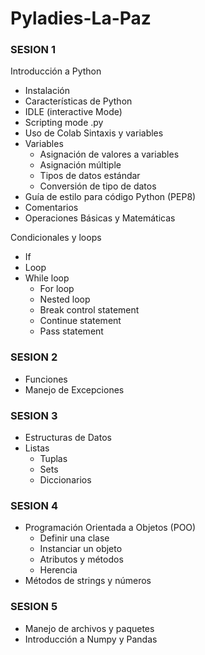 # Pyladies-La-Paz
### SESION 1

Introducción a Python
  - Instalación
  - Características de Python
  - IDLE (interactive Mode)
  - Scripting mode .py
  - Uso de Colab
Sintaxis y variables
  - Variables
    - Asignación de valores a variables
    - Asignación múltiple
    - Tipos de datos estándar
    - Conversión de tipo de datos
  - Guía de estilo para código Python (PEP8)
  - Comentarios
  - Operaciones Básicas y Matemáticas

Condicionales y loops
  - If
  - Loop
  - While loop
      - For loop
      - Nested loop
      - Break control statement
      - Continue statement
      - Pass statement
### SESION 2
- Funciones
- Manejo de Excepciones
### SESION 3
- Estructuras de Datos
- Listas
  - Tuplas
  - Sets
  - Diccionarios
  
### SESION 4
- Programación Orientada a Objetos (POO)
    - Definir una clase
    - Instanciar un objeto
    - Atributos y métodos
    - Herencia
- Métodos de strings y números

### SESION 5
- Manejo de archivos y paquetes
- Introducción a Numpy y Pandas
